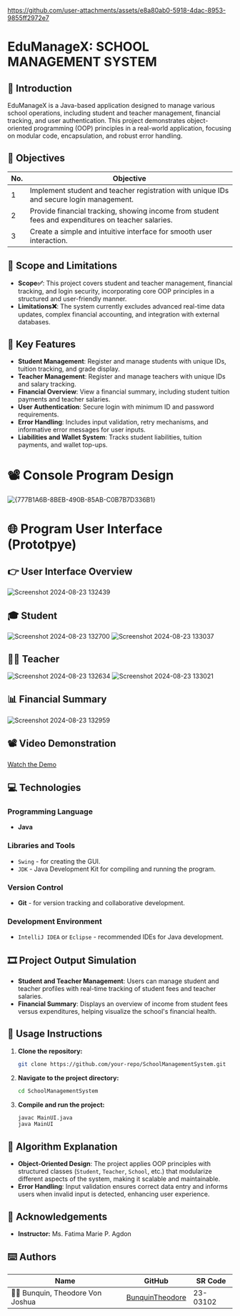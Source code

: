 
https://github.com/user-attachments/assets/e8a80ab0-5918-4dac-8953-9855ff2972e7




# EduManageX: SCHOOL MANAGEMENT SYSTEM

## 🎯 Introduction 
EduManageX is a Java-based application designed to manage various school operations, including student and teacher management, financial tracking, and user authentication. This project demonstrates object-oriented programming (OOP) principles in a real-world application, focusing on modular code, encapsulation, and robust error handling.

## 🔎 Objectives

| No. | Objective |
|-----|---------------------------------------------------------------------------------------------------|
| 1   | Implement student and teacher registration with unique IDs and secure login management. |
| 2   | Provide financial tracking, showing income from student fees and expenditures on teacher salaries. |
| 3   | Create a simple and intuitive interface for smooth user interaction. |

## 🔬 Scope and Limitations

- **Scope✅**: This project covers student and teacher management, financial tracking, and login security, incorporating core OOP principles in a structured and user-friendly manner.
- **Limitations❌**: The system currently excludes advanced real-time data updates, complex financial accounting, and integration with external databases.

## 👀 Key Features

- **Student Management**: Register and manage students with unique IDs, tuition tracking, and grade display.
- **Teacher Management**: Register and manage teachers with unique IDs and salary tracking.
- **Financial Overview**: View a financial summary, including student tuition payments and teacher salaries.
- **User Authentication**: Secure login with minimum ID and password requirements.
- **Error Handling**: Includes input validation, retry mechanisms, and informative error messages for user inputs.
- **Liabilities and Wallet System**: Tracks student liabilities, tuition payments, and wallet top-ups.

# 📽️ Console Program Design
![{777B1A6B-8BEB-490B-85AB-C0B7B7D336B1}](https://github.com/user-attachments/assets/e17ec6fe-f598-4876-b6a0-1d39145a63e3)


# 🌐 Program User Interface (Prototpye)

## 👉 User Interface Overview
![Screenshot 2024-08-23 132439](https://github.com/user-attachments/assets/38e519d7-b841-4510-b889-71f022bb1c4e)

## 🎓 Student
![Screenshot 2024-08-23 132700](https://github.com/user-attachments/assets/58a6727c-49aa-405f-90e0-404f36690413)
![Screenshot 2024-08-23 133037](https://github.com/user-attachments/assets/0c898692-fcef-4d54-a36b-2f8c491a5b01)

## 👩‍🏫 Teacher
![Screenshot 2024-08-23 132634](https://github.com/user-attachments/assets/16c13529-3a19-4344-b5e1-5de7633fde03)
![Screenshot 2024-08-23 133021](https://github.com/user-attachments/assets/6905f2fe-690e-4077-8cfd-92ccc5560871)

## 📊 Financial Summary
![Screenshot 2024-08-23 132959](https://github.com/user-attachments/assets/a21548c9-2cba-4d67-b5c1-960303fadebb)

## 📽 Video Demonstration
[Watch the Demo](https://github.com/user-attachments/assets/f8a004b6-e2a2-4f68-ab20-4797abc63645)

## 💻 Technologies

### Programming Language
- **Java**

### Libraries and Tools
- `Swing` - for creating the GUI.
- `JDK` - Java Development Kit for compiling and running the program.

### Version Control
- **Git** - for version tracking and collaborative development.

### Development Environment
- `IntelliJ IDEA` or `Eclipse` - recommended IDEs for Java development.

## 🎞 Project Output Simulation

- **Student and Teacher Management**: Users can manage student and teacher profiles with real-time tracking of student fees and teacher salaries.
- **Financial Summary**: Displays an overview of income from student fees versus expenditures, helping visualize the school's financial health.

## 🚀 Usage Instructions

1. **Clone the repository:**
    ```bash
    git clone https://github.com/your-repo/SchoolManagementSystem.git
    ```
2. **Navigate to the project directory:**
    ```bash
    cd SchoolManagementSystem
    ```
3. **Compile and run the project:**
    ```bash
    javac MainUI.java
    java MainUI
    ```

## 🧠 Algorithm Explanation

- **Object-Oriented Design**: The project applies OOP principles with structured classes (`Student`, `Teacher`, `School`, etc.) that modularize different aspects of the system, making it scalable and maintainable.
- **Error Handling**: Input validation ensures correct data entry and informs users when invalid input is detected, enhancing user experience.

## 🤍 Acknowledgements

- **Instructor:** Ms. Fatima Marie P. Agdon

## ⌨️ Authors

| Name                             | GitHub                                                | SR Code     |
|----------------------------------|-------------------------------------------------------|-------------|
| 👨‍🎓 Bunquin, Theodore Von Joshua | [BunquinTheodore](https://github.com/BunquinTheodore) | 23-03102    |
